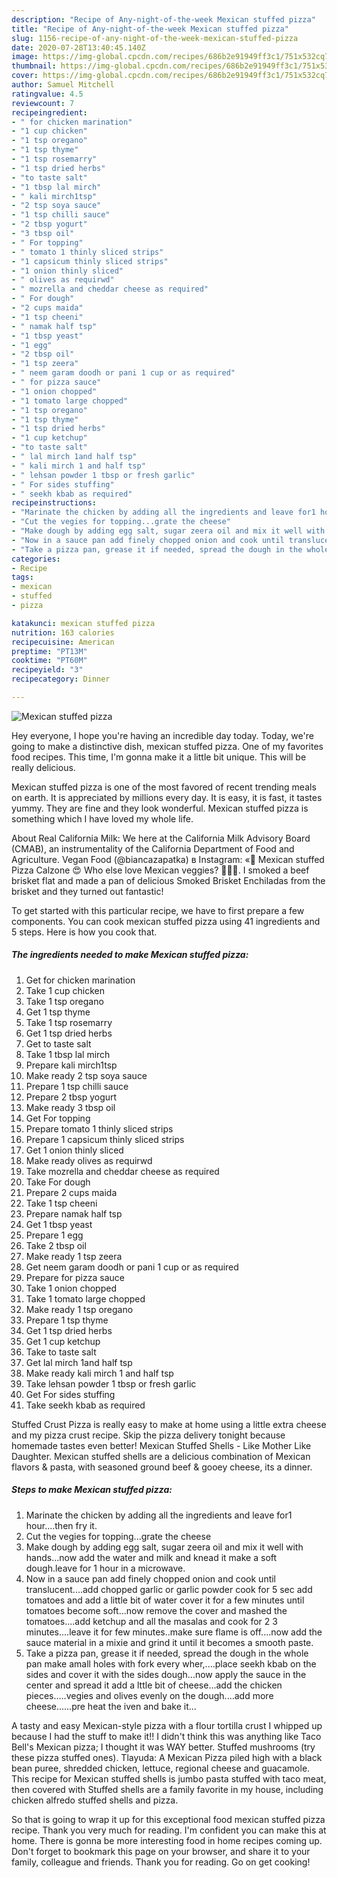 ```yaml
---
description: "Recipe of Any-night-of-the-week Mexican stuffed pizza"
title: "Recipe of Any-night-of-the-week Mexican stuffed pizza"
slug: 1156-recipe-of-any-night-of-the-week-mexican-stuffed-pizza
date: 2020-07-28T13:40:45.140Z
image: https://img-global.cpcdn.com/recipes/686b2e91949ff3c1/751x532cq70/mexican-stuffed-pizza-recipe-main-photo.jpg
thumbnail: https://img-global.cpcdn.com/recipes/686b2e91949ff3c1/751x532cq70/mexican-stuffed-pizza-recipe-main-photo.jpg
cover: https://img-global.cpcdn.com/recipes/686b2e91949ff3c1/751x532cq70/mexican-stuffed-pizza-recipe-main-photo.jpg
author: Samuel Mitchell
ratingvalue: 4.5
reviewcount: 7
recipeingredient:
- " for chicken marination"
- "1 cup chicken"
- "1 tsp oregano"
- "1 tsp thyme"
- "1 tsp rosemarry"
- "1 tsp dried herbs"
- "to taste salt"
- "1 tbsp lal mirch"
- " kali mirch1tsp"
- "2 tsp soya sauce"
- "1 tsp chilli sauce"
- "2 tbsp yogurt"
- "3 tbsp oil"
- " For topping"
- " tomato 1 thinly sliced strips"
- "1 capsicum thinly sliced strips"
- "1 onion thinly sliced"
- " olives as requirwd"
- " mozrella and cheddar cheese as required"
- " For dough"
- "2 cups maida"
- "1 tsp cheeni"
- " namak half tsp"
- "1 tbsp yeast"
- "1 egg"
- "2 tbsp oil"
- "1 tsp zeera"
- " neem garam doodh or pani 1 cup or as required"
- " for pizza sauce"
- "1 onion chopped"
- "1 tomato large chopped"
- "1 tsp oregano"
- "1 tsp thyme"
- "1 tsp dried herbs"
- "1 cup ketchup"
- "to taste salt"
- " lal mirch 1and half tsp"
- " kali mirch 1 and half tsp"
- " lehsan powder 1 tbsp or fresh garlic"
- " For sides stuffing"
- " seekh kbab as required"
recipeinstructions:
- "Marinate the chicken by adding all the ingredients and leave for1 hour....then fry it."
- "Cut the vegies for topping...grate the cheese"
- "Make dough by adding egg salt, sugar zeera oil and mix it well with hands...now add the water and milk and knead it make a soft dough.leave for 1 hour in a microwave."
- "Now in a sauce pan add finely chopped onion and cook until translucent....add chopped garlic or garlic powder cook for 5 sec add tomatoes and add a little bit of water cover it for a few minutes until tomatoes become soft...now remove the cover and mashed the tomatoes....add ketchup and all the masalas and cook for 2 3 minutes....leave it for few minutes..make sure flame is off....now add the sauce material in a mixie and grind it until it becomes a smooth paste."
- "Take a pizza pan, grease it if needed, spread the dough in the whole pan make amall holes with fork every wher,....place seekh kbab on the sides and cover it with the sides dough...now apply the sauce in the center and spread it add a lttle bit of cheese...add the chicken pieces.....vegies and olives evenly on the dough....add more cheese......pre heat the iven and bake it..."
categories:
- Recipe
tags:
- mexican
- stuffed
- pizza

katakunci: mexican stuffed pizza 
nutrition: 163 calories
recipecuisine: American
preptime: "PT13M"
cooktime: "PT60M"
recipeyield: "3"
recipecategory: Dinner

---
```



![Mexican stuffed pizza](https://img-global.cpcdn.com/recipes/686b2e91949ff3c1/751x532cq70/mexican-stuffed-pizza-recipe-main-photo.jpg)

Hey everyone, I hope you're having an incredible day today. Today, we're going to make a distinctive dish, mexican stuffed pizza. One of my favorites food recipes. This time, I'm gonna make it a little bit unique. This will be really delicious.

Mexican stuffed pizza is one of the most favored of recent trending meals on earth. It is appreciated by millions every day. It is easy, it is fast, it tastes yummy. They are fine and they look wonderful. Mexican stuffed pizza is something which I have loved my whole life.

About Real California Milk: We here at the California Milk Advisory Board (CMAB), an instrumentality of the California Department of Food and Agriculture. Vegan Food (@biancazapatka) в Instagram: «🍕 Mexican stuffed Pizza Calzone 😍 Who else love Mexican veggies? 🙋🏼‍♀. I smoked a beef brisket flat and made a pan of delicious Smoked Brisket Enchiladas from the brisket and they turned out fantastic!


To get started with this particular recipe, we have to first prepare a few components. You can cook mexican stuffed pizza using 41 ingredients and 5 steps. Here is how you cook that.

<!--inarticleads1-->

##### The ingredients needed to make Mexican stuffed pizza:

1. Get  for chicken marination
1. Take 1 cup chicken
1. Take 1 tsp oregano
1. Get 1 tsp thyme
1. Take 1 tsp rosemarry
1. Get 1 tsp dried herbs
1. Get to taste salt
1. Take 1 tbsp lal mirch
1. Prepare  kali mirch1tsp
1. Make ready 2 tsp soya sauce
1. Prepare 1 tsp chilli sauce
1. Prepare 2 tbsp yogurt
1. Make ready 3 tbsp oil
1. Get  For topping
1. Prepare  tomato 1 thinly sliced strips
1. Prepare 1 capsicum thinly sliced strips
1. Get 1 onion thinly sliced
1. Make ready  olives as requirwd
1. Take  mozrella and cheddar cheese as required
1. Take  For dough
1. Prepare 2 cups maida
1. Take 1 tsp cheeni
1. Prepare  namak half tsp
1. Get 1 tbsp yeast
1. Prepare 1 egg
1. Take 2 tbsp oil
1. Make ready 1 tsp zeera
1. Get  neem garam doodh or pani 1 cup or as required
1. Prepare  for pizza sauce
1. Take 1 onion chopped
1. Take 1 tomato large chopped
1. Make ready 1 tsp oregano
1. Prepare 1 tsp thyme
1. Get 1 tsp dried herbs
1. Get 1 cup ketchup
1. Take to taste salt
1. Get  lal mirch 1and half tsp
1. Make ready  kali mirch 1 and half tsp
1. Take  lehsan powder 1 tbsp or fresh garlic
1. Get  For sides stuffing
1. Take  seekh kbab as required


Stuffed Crust Pizza is really easy to make at home using a little extra cheese and my pizza crust recipe. Skip the pizza delivery tonight because homemade tastes even better! Mexican Stuffed Shells - Like Mother Like Daughter. Mexican stuffed shells are a delicious combination of Mexican flavors &amp; pasta, with seasoned ground beef &amp; gooey cheese, its a dinner. 

<!--inarticleads2-->

##### Steps to make Mexican stuffed pizza:

1. Marinate the chicken by adding all the ingredients and leave for1 hour....then fry it.
1. Cut the vegies for topping...grate the cheese
1. Make dough by adding egg salt, sugar zeera oil and mix it well with hands...now add the water and milk and knead it make a soft dough.leave for 1 hour in a microwave.
1. Now in a sauce pan add finely chopped onion and cook until translucent....add chopped garlic or garlic powder cook for 5 sec add tomatoes and add a little bit of water cover it for a few minutes until tomatoes become soft...now remove the cover and mashed the tomatoes....add ketchup and all the masalas and cook for 2 3 minutes....leave it for few minutes..make sure flame is off....now add the sauce material in a mixie and grind it until it becomes a smooth paste.
1. Take a pizza pan, grease it if needed, spread the dough in the whole pan make amall holes with fork every wher,....place seekh kbab on the sides and cover it with the sides dough...now apply the sauce in the center and spread it add a lttle bit of cheese...add the chicken pieces.....vegies and olives evenly on the dough....add more cheese......pre heat the iven and bake it...


A tasty and easy Mexican-style pizza with a flour tortilla crust I whipped up because I had the stuff to make it!! I didn&#39;t think this was anything like Taco Bell&#39;s Mexican pizza; I thought it was WAY better. Stuffed mushrooms (try these pizza stuffed ones). Tlayuda: A Mexican Pizza piled high with a black bean puree, shredded chicken, lettuce, regional cheese and guacamole. This recipe for Mexican stuffed shells is jumbo pasta stuffed with taco meat, then covered with Stuffed shells are a family favorite in my house, including chicken alfredo stuffed shells and pizza. 

So that is going to wrap it up for this exceptional food mexican stuffed pizza recipe. Thank you very much for reading. I'm confident you can make this at home. There is gonna be more interesting food in home recipes coming up. Don't forget to bookmark this page on your browser, and share it to your family, colleague and friends. Thank you for reading. Go on get cooking!
